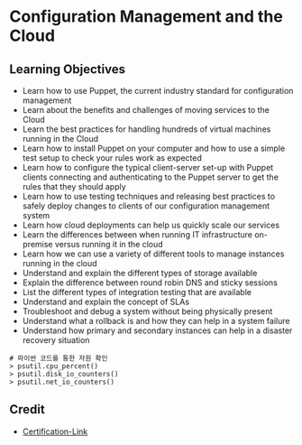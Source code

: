 # Configuration Management and the Cloud

## Learning Objectives
* Learn how to use Puppet, the current industry standard for configuration management
* Learn about the benefits and challenges of moving services to the Cloud
* Learn the best practices for handling hundreds of virtual machines running in the Cloud
* Learn how to install Puppet on your computer and how to use a simple test setup to check your rules work as expected
* Learn how to configure the typical client-server set-up with Puppet clients connecting and authenticating to the Puppet server to get the rules that they should apply
* Learn how to use testing techniques and releasing best practices to safely deploy changes to clients of our configuration management system
* Learn how cloud deployments can help us quickly scale our services
* Learn the differences between when running IT infrastructure on-premise versus running it in the cloud
* Learn how we can use a variety of different tools to manage instances running in the cloud
* Understand and explain the different types of storage available
* Explain the difference between round robin DNS and sticky sessions
* List the different types of integration testing that are available
* Understand and explain the concept of SLAs
* Troubleshoot and debug a system without being physically present
* Understand what a rollback is and how they can help in a system failure
* Understand how primary and secondary instances can help in a disaster recovery situation

```
# 파이썬 코드를 통한 자원 확인
> psutil.cpu_percent()
> psutil.disk_io_counters()
> psutil.net_io_counters()
```

## Credit

* [Certification-Link](https://www.coursera.org/account/accomplishments/verify/P6XSG4ES6B8U)
